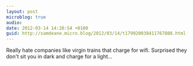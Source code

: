 ```yaml
---
layout: post
microblog: true
audio: 
date: 2012-03-14 14:20:54 +0100
guid: http://samdeane.micro.blog/2012/03/14/t179920038411767808.html
---
```

Really hate companies like virgin trains that charge for wifi. Surprised they don't sit you in dark and charge for a light...
